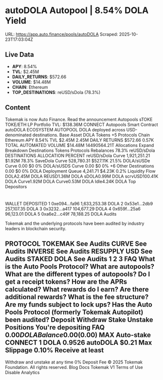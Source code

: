 # autoDOLA Autopool | 8.54% DOLA Yield

URL: https://app.auto.finance/pools/autoDOLA
Scraped: 2025-10-23T17:03:04Z

## Live Data

- **APY**: 8.54%
- **TVL**: $2.45M
- **DAILY_RETURNS**: $572.66
- **VOLUME**: $14.48M
- **CHAIN**: Ethereum
- **TOP_DESTINATIONS**: reUSD/sDola (78.3%)

## Content

Tokemak is now Auto Finance.
Read the announcement
Autopools
sTOKE
TOKE/ETH
LP
Portfolio
TVL:
$138.36M
CONNECT
Autopools
Smart Contract
autoDOLA
ECOSYSTEM AUTOPOOL
DOLA deployed across USD-denominated destinations.
Base Asset
DOLA
Tokens
+5
Protocols
Chain
Ethereum
APY
8.54%
TVL
$2.45M
2.45M
DAILY RETURNS
$572.66
0.57K
TOTAL AUTOMATED VOLUME
$14.48M
14490564.21T
Allocations
Expand
Breakdown
Destinations
Tokens
Protocols
Rebalances
78.3%
reUSD/sDola
DESTINATIONS
ALLOCATION
PERCENT
reUSD/sDola
Curve
1,921,251.21
$1.92M
78.3%
SaveDola
Curve
528,780.31
$527.11K
21.5%
DOLA/sUSDe
Curve
0.00
$0
0%
DOLA/sUSDS
Curve
0.00
$0
0%
+6
Other Destinations
0.00
$0
0%
DOLA
Deployment Queue
4,241.71
$4.23K
0.2%
Liquidity Flow
DOLA2.45M DOLA
REUSD1.36M DOLA
sDOLA0.99M DOLA
scrvUSD100.41K DOLA
Curve1.92M DOLA
Curve0.53M DOLA
Idle4.24K DOLA
Top Depositors
#
WALLET
DEPOSITED
1
0xe094...fa96
1,633,253.38 DOLA
2
0x53e1...2db9
257,107.35 DOLA
3
0x3232...a417
104,677.29 DOLA
4
0x659f...25a6
96,123.01 DOLA
5
0xa6e2...c49f
78,188.25 DOLA
Audits

Tokemak and the underlying protocols have been audited by industry leaders in blockchain security.

PROTOCOL
TOKEMAK
See Audits
CURVE
See Audits
INVERSE
See Audits
RESUPPLY USD
See Audits
STAKED DOLA
See Audits
1
2
3
FAQ
What is the Auto Pools Protocol?
What are autopools?
What are the different types of autopools?
Do I get a receipt tokens?
How are the APRs calculated?
What rewards do I earn?
Are there additional rewards?
What is the fee structure?
Are my funds subject to lock ups?
Has the Auto Pools Protocol (formerly Tokemak Autopilot) been audited?
Deposit
Withdraw
Stake
Unstake
Positions
You're depositing
FAQ
$0.00
DOLA
Balance 0.00
($0.00)
MAX
Auto-stake
CONNECT
1 DOLA
0.9526 autoDOLA
$0.21
Max Slippage
0.10%
Receive at least
-
Withdraw and unstake at any time
0% Deposit Fee
© 2025 Tokemak Foundation. All rights reserved.
Blog
Docs
Tokemak V1
Terms of Use
Disable Analytics